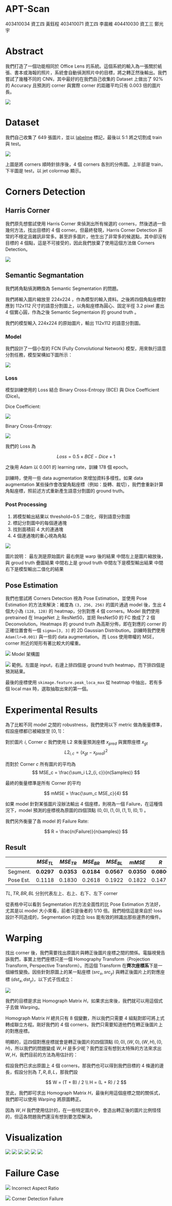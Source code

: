 # APT-Scan

403410034 資工四 黃鈺程
403410071 資工四 李晨維
404410030 資工三 鄭光宇

# Abstract

我們打造了一個功能相同於 Office Lens 的系統。這個系統的輸入為一張關於紙張、書本或海報的照片，系統會自動偵測照片中的目標，將之轉正然後輸出。我們嘗試了幾種不同的 CNN，其中最好的在我們自己收集的 Dataset 上做出了 92% 的 Accuracy 且預測的 corner 與實際 corner 的距離平均只有 0.003 倍的圖片長。

![](https://i.imgur.com/f9u6HZu.jpg)

# Dataset

我們自己收集了 649 張圖片，並以 [labelme](https://github.com/wkentaro/labelme) 標記，最後以 5:1 將之切割成 train 與 test。

![](https://i.imgur.com/Hm6fyoD.png)

上圖是將 corners 順時針排序後，4 個 corners 各別的分佈圖。上半部是 train，下半圖是 test，以 jet colormap 顯示。

# Corners Detection

## Harris Corner

我們原先想嘗試使用 Harris Corner 來偵測出所有候選的 corners，然後透過一些幾何方法，找出目標的 4 個 corner。但最終發現，Harris Corner Detection 非常的不穩定且雜訊非常多。甚至許多圖片，他生出了非常多的候選點，其中卻沒有目標的 4 個點，這是不可接受的，因此我們放棄了使用這個方法做 Corners Detection。

![](https://i.imgur.com/PeazQqI.png)


## Semantic Segmantation

我們將角點偵測轉換為 Semantic Segmentation 的問題。

我們將輸入圖片縮放至 224x224 ，作為模型的輸入資料。之後將四個角點座標對應到 112x112 尺寸的語意分割圖上，以角點座標為圓心、固定半徑 3.2 pixel 畫出 4 個實心圓，作為之後 Semantic Segmentaion 的 ground truth 。

我們的模型輸入 224x224 的原始圖片，輸出 112x112 的語意分割圖。

### Model

我們設計了一個小型的 FCN (Fully Convolutional Network) 模型，用來執行語意分割任務，模型架構如下圖所示：

![](https://i.imgur.com/FsT91zI.png)

### Loss

模型訓練使用的 Loss 結合 Binary Cross-Entropy (BCE) 與 Dice Coefficient (Dice)。

Dice Coefficient:

![](https://i.imgur.com/g6S2IMY.png)

Binary Cross-Entropy:

![](https://i.imgur.com/Jr4GK41.png)

我們的 Loss 為

$$ 
Loss = 0.5 \times BCE - Dice + 1
$$

之後用 Adam 以 0.001 的 learning rate，訓練 178 個 epoch。

訓練時，使用一些 data augmentation 來增加資料多樣性。如果 data augmentation 某些操作會改變角點座標（例如：旋轉、裁切），我們會重新計算角點座標，照前述方式重新產生語意分割圖的 ground truth。

### Post Processing

1. 將模型輸出結果以 threshold=0.5 二值化，得到語意分割圖
2. 標記分割圖中的每個連通塊
3. 找到面積前 4 大的連通塊
4. 4 個連通塊的重心視為角點

![](https://i.imgur.com/0BOlxcb.jpg)

圖片說明：
最左測是原始圖片
最右側是 warp 後的結果
中間左上是圖片縮放後，與 groud truth 疊圖結果
中間右上是 groud truth
中間左下是模型輸出結果
中間右下是模型輸出二值化的結果

## Pose Estimation

我們也嘗試將 Corners Detection 視為 Pose Estimation，並使用 Pose Estimation 的方法來解決：維度為 `(3, 256, 256)` 的圖片通過 model 後，生出 4 個大小為 `(128, 128)` 的 heatmap，分別對應 4 個 corners。Model 我們使用 pretrained 在 ImageNet 上 ResNet50，並把 ResNet50 的 FC 換成了 2 個 Deconvolution。Heatmaps 的 ground truth 為高斯分佈，即在對應的 corner 的正確位置會有一個 `sigma=[3, 3]` 的 2D Gaussian Distribution。訓練時我們使用 `Adam(lr=0.001)` 與一些的 data augmentation。而 Loss 使用帶權的 MSE，corner 附近的矩形有著比較大的權重。

![](https://i.imgur.com/T2z5eYp.png)
Model 架構圖

![](https://i.imgur.com/xgb3sLJ.jpg)
範例。左圖是 input，右邊上排四個是 ground truth heatmap，而下排四個是預測結果。

最後的座標使用 `skimage.feature.peak_loca_max` 從 heatmap 中抽出，若有多個 local max 時，選取抽取出來的第一個。


# Experimental Results

為了比較不同 model 之間的 robustness，我們使用以下 metric 做為衡量標準，假設座標都已被縮放至 $[0, 1]$：

對於圖片 $i$, Corner $c$ 我們使用 L2 來衡量預測座標 $x_{pred}$ 與實際座標 $x_{gt}$
$$
L2_{i, c} = (x_{gt} - x_{pred})^2
$$

而對於 Corner $c$ 所有圖片的平均為
$$
MSE_c = \frac{\sum_i L2_{i, c}}{n(Samples)}
$$

最終的衡量標準是所有 Corner 的平均

$$
mMSE = \frac{\sum_c MSE_c}{4}
$$

如果 model 針對某張圖片沒辦法輸出 4 個座標，則視為一個 Failure，在這種情況下，model 預測的座標視為原圖的四個頂點 ${(0, 0), (1, 0), (1, 1), (0, 1)}$ 。

我們另外衡量了各 model 的 Failure Rate:

$$
    R = \frac{n(Failure)}{n(samples)}
$$

## Result

|            | $MSE_{TL}$    | $MSE_{TR}$     | $MSE_{BR}$     | $MSE_{BL}$     | $mMSE$ | $R$ |
|------------|--------|--------|--------|--------|----------|--------------|
| Segment. | **0.0297** | **0.0353** | **0.0184** | **0.0567** | **0.0350**   | **0.0800**       |
| Pose Est. | 0.1118 | 0.1830 | 0.2618 | 0.1922 | 0.1822 | 0.1473 |

$TL, TR, BR, BL$ 分別代表左上、右上、右下、左下 corner

從表格中可以看到 Segmentation 的方法全面性的比 Pose Estimation 方法好，尤其是以 model 大小來看，前者只是後者的 1/10 倍。我們相信這是來自於 loss 設計不同造成的，Segmentation 的混合 loss 能有效的辨識出那些邊界的條件。

# Warping

找出 corner 後，我們需要找出原圖片與轉正後圖片座標之間的關係。電腦視覺告訴我們，事實上他們座標只差一個 Homography Transform（Projection Transform, Perspective Transform）。而這個 Transform 在**齊次座標系**下是一個線性變換。因些針對原圖上的某一點座標 $(src_x, src_y)$ 與轉正後圖片上的對應座標 $(dst_x, dst_y)$，以下式子恆成立：

![](https://i.imgur.com/kaTvAXu.png)

我們的目標是求出 Homograph Matrix $H$，如果求出來後，我們就可以用這個式子去做 Warping。

Homograph Matrix $H$ 總共只有 8 個變數，所以我們只需要 4 組點對即可將上式轉成聯立方程。剛好我們的 4 個 corners，我們只需要知道他們在轉正後圖片上的對應座標。

明顯的，這四個對應座標就會是轉正後圖片的四個頂點 ${(0, 0), (W, 0), (W, H), (0, H)}$，所以我們的問題變成 $W, H$ 是多少呢？我們並沒有想到太特殊的方法來求出 $W, H$，我們目前的方法為用估計的：

假設我們已求出原圖上 4 個 corners，那我們也可以得到我們目標的 4 條邊的邊長，假設分別為 $T, R, B, L$，那我們設

$$
W = (T + B) / 2 \\
H = (L + R) / 2
$$

至此，我們即可求出 Homograph Matrix $H$，最後利用這個座標之間的關係式，我們即可以使用 Warping 將原圖轉正。

因為 $W, H$ 我們使用估計的，在一些特定圖片中，會造出轉正後的圖片比例怪怪的，但這各問題我們還沒有想到要怎麼解決。

# Visualization

![](https://i.imgur.com/Tgoq4Qj.png)
![](https://i.imgur.com/FcDG1xT.png)
![](https://i.imgur.com/7FDQNXX.png)
![](https://i.imgur.com/JJ91e7d.png)
![](https://i.imgur.com/neR8MTb.png)
![](https://i.imgur.com/NJ32Mek.png)

# Failure Case

![](https://i.imgur.com/LCCHOdO.png)
Incorrect Aspect Ratio

![](https://i.imgur.com/eBKQOQJ.png)
Corner Detection Failure
